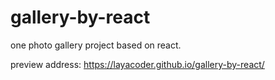 # gallery-by-react
one photo gallery project based on react.

preview address: https://layacoder.github.io/gallery-by-react/
